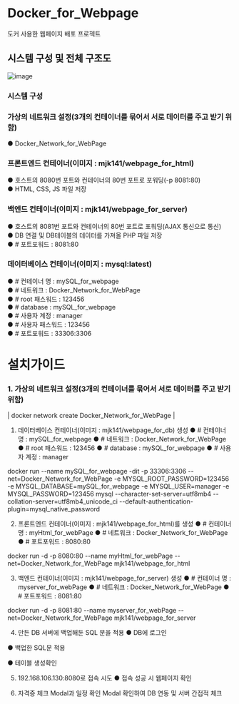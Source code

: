 # Docker_for_Webpage
도커 사용한 웹페이지 배포 프로젝트
## 시스템 구성 및 전체 구조도
![image](https://github.com/mjk-141/Docker_for_Webpage/assets/62141352/65ad0dd9-735d-4af2-a322-47594c1c8711)
### 시스템 구성
### 가상의 네트워크 설정(3개의 컨테이너를 묶어서 서로 데이터를 주고 받기 위함)
● Docker_Network_for_WebPage
### 프론트엔드 컨테이너(이미지 : mjk141/webpage_for_html)
● 호스트의 8080번 포트와 컨테이너의 80번 포트로 포워딩(-p 8081:80)<br/> 
● HTML, CSS, JS 파일 저장
### 백엔드 컨테이너(이미지 : mjk141/webpage_for_server)
● 호스트의 8081번 포트와 컨테이너의 80번 포트로 포워딩(AJAX 통신으로 통신)<br/> 
● DB 연결 및 DB테이블의 데이터를 가져올 PHP 파일 저장<br/> 
● # 포트포워드 : 8081:80
### 데이터베이스 컨테이너(이미지 : mysql:latest)
● # 컨테이너 명 : mySQL_for_webpage<br/> 
● # 네트워크 : Docker_Network_for_WebPage<br/> 
● # root 패스워드 : 123456<br/> 
● # database : mySQL_for_webpage<br/> 
● # 사용자 계정 : manager<br/> 
● # 사용자 패스워드 : 123456<br/> 
● # 포트포워드 : 33306:3306
# 설치가이드
### 1. 가상의 네트워크 설정(3개의 컨테이너를 묶어서 서로 데이터를 주고 받기 위함)
| docker network create Docker_Network_for_WebPage |


1. 데이터베이스 컨테이너(이미지 : mjk141/webpage_for_db) 생성
● # 컨테이너 명 : mySQL_for_webpage
● # 네트워크 : Docker_Network_for_WebPage
● # root 패스워드 : 123456
● # database : mySQL_for_webpage
● # 사용자 계정 : manager

docker run --name mySQL_for_webpage -dit -p 33306:3306 --net=Docker_Network_for_WebPage -e MYSQL_ROOT_PASSWORD=123456 -e MYSQL_DATABASE=mySQL_for_webpage -e MYSQL_USER=manager -e MYSQL_PASSWORD=123456 mysql --character-set-server=utf8mb4 --collation-server=utf8mb4_unicode_ci --default-authentication-plugin=mysql_native_password


2. 프론트엔드 컨테이너(이미지 : mjk141/webpage_for_html)를 생성
● # 컨테이너 명 : myHtml_for_webPage 
● # 네트워크 : Docker_Network_for_WebPage
● # 포트포워드 : 8080:80

docker run -d -p 8080:80 --name myHtml_for_webPage --net=Docker_Network_for_WebPage mjk141/webpage_for_html


3. 백엔드 컨테이너(이미지 : mjk141/webpage_for_server) 생성
● # 컨테이너 명 : myserver_for_webPage 
● # 네트워크 : Docker_Network_for_WebPage
● # 포트포워드 : 8081:80

docker run -d -p 8081:80 --name myserver_for_webPage --net=Docker_Network_for_WebPage mjk141/webpage_for_server


4. 만든 DB 서버에 백업해둔 SQL 문을 적용
● DB에 로그인

● 백업한 SQL문 적용


● 테이블 생성확인

5. 192.168.106.130:8080로 접속 시도
● 접속 성공 시 웹페이지 확인

6. 자격증 체크 Modal과 일정 확인 Modal 확인하여 DB 연동 및 서버 간접적 체크


